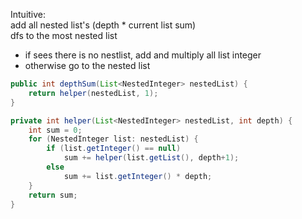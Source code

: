 Intuitive:  
add all nested list's (depth \* current list sum)  
dfs to the most nested list

- if sees there is no nestlist, add and multiply all list integer
- otherwise go to the nested list

```java
public int depthSum(List<NestedInteger> nestedList) {
    return helper(nestedList, 1);
}

private int helper(List<NestedInteger> nestedList, int depth) {
    int sum = 0;
    for (NestedInteger list: nestedList) {
        if (list.getInteger() == null)
            sum += helper(list.getList(), depth+1);
        else
            sum += list.getInteger() * depth;
    }
    return sum;
}
```
